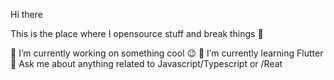 Hi there 

This is the place where I opensource stuff and break things 🤣

🔭  I’m currently working on something cool 😉
🌱  I’m currently learning Flutter
💬  Ask me about anything related to Javascript/Typescript or /Reat
